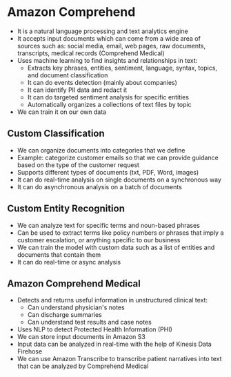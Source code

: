# Amazon Comprehend

- It is a natural language processing and text analytics engine
- It accepts input documents which can come from a wide area of sources such as: social media, email, web pages, raw documents, transcripts, medical records (Comprehend Medical)
- Uses machine learning to find insights and relationships in text:
    - Extracts key phrases, entities, sentiment, language, syntax, topics, and document classification
    - It can do events detection (mainly about companies)
    - It can identify PII data and redact it
    - It can do targeted sentiment analysis for specific entities
    - Automatically organizes a collections of text files by topic
- We can train it on our own data

## Custom Classification

- We can organize documents into categories that we define
- Example: categorize customer emails so that we can provide guidance based on the type of the customer request
- Supports different types of documents (txt, PDF, Word, images)
- It can do real-time analysis on single documents on a synchronous way
- It can do asynchronous analysis on a batch of documents

## Custom Entity Recognition

- We can analyze text for specific terms and noun-based phrases
- Can be used to extract terms like policy numbers or phrases that imply a customer escalation, or anything specific to our business
- We can train the model with custom data such as a list of entities and documents that contain them
- It can do real-time or async analysis

## Amazon Comprehend Medical

- Detects and returns useful information in unstructured clinical text:
    - Can understand physician's notes
    - Can discharge summaries
    - Can understand test results and case notes
- Uses NLP to detect Protected Health Information (PHI)
- We can store input documents in Amazon S3
- Input data can be analyzed in real-time with the help of Kinesis Data Firehose
- We can use Amazon Transcribe to transcribe patient narratives into text that can be analyzed by Comprehend Medical